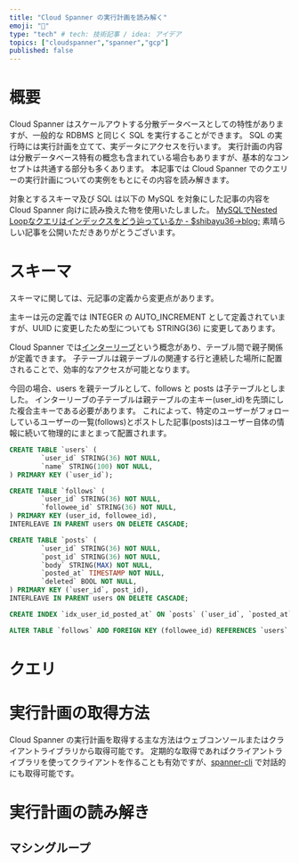 ```yaml
---
title: "Cloud Spanner の実行計画を読み解く"
emoji: "💬"
type: "tech" # tech: 技術記事 / idea: アイデア
topics: ["cloudspanner","spanner","gcp"]
published: false
---
```

# 概要
Cloud Spanner はスケールアウトする分散データベースとしての特性がありますが、一般的な RDBMS と同じく SQL を実行することができます。
SQL の実行時には実行計画を立てて、実データにアクセスを行います。
実行計画の内容は分散データベース特有の概念も含まれている場合もありますが、基本的なコンセプトは共通する部分も多くあります。
本記事では Cloud Spanner でのクエリーの実行計画についての実例をもとにその内容を読み解きます。

対象とするスキーマ及び SQL は以下の MySQL を対象にした記事の内容を Cloud Spanner 向けに読み換えた物を使用いたしました。
[MySQLでNested Loopなクエリはインデックスをどう辿っているか - $shibayu36->blog;](https://blog.shibayu36.org/entry/2023/07/18/170000)
素晴らしい記事を公開いただきありがとうございます。

# スキーマ
スキーマに関しては、元記事の定義から変更点があります。

主キーは元の定義では INTEGER の AUTO_INCREMENT として定義されていますが、UUID に変更したため型についても STRING(36) に変更してあります。

Cloud Spanner では[インターリーブ](https://cloud.google.com/spanner/docs/schema-and-data-model?hl=ja#create-interleaved-tables)という概念があり、テーブル間で親子関係が定義できます。
子テーブルは親テーブルの関連する行と連続した場所に配置されることで、効率的なアクセスが可能となります。

今回の場合、users を親テーブルとして、follows と posts は子テーブルとしました。
インターリーブの子テーブルは親テーブルの主キー(user_id)を先頭にした複合主キーである必要があります。
これによって、特定のユーザーがフォローしているユーザーの一覧(follows)とポストした記事(posts)はユーザー自体の情報に続いて物理的にまとまって配置されます。

```sql
CREATE TABLE `users` (
        `user_id` STRING(36) NOT NULL,
        `name` STRING(100) NOT NULL,
) PRIMARY KEY (`user_id`);

CREATE TABLE `follows` (
        `user_id` STRING(36) NOT NULL,
        `followee_id` STRING(36) NOT NULL,
) PRIMARY KEY (user_id, followee_id),
INTERLEAVE IN PARENT users ON DELETE CASCADE;

CREATE TABLE `posts` (
        `user_id` STRING(36) NOT NULL,
        `post_id` STRING(36) NOT NULL,
        `body` STRING(MAX) NOT NULL,
        `posted_at` TIMESTAMP NOT NULL,
        `deleted` BOOL NOT NULL,
) PRIMARY KEY (`user_id`, post_id),
INTERLEAVE IN PARENT users ON DELETE CASCADE;

CREATE INDEX `idx_user_id_posted_at` ON `posts` (`user_id`, `posted_at` ), INTERLEAVE IN users;

ALTER TABLE `follows` ADD FOREIGN KEY (followee_id) REFERENCES `users` (user_id);
```
# クエリ



# 実行計画の取得方法
Cloud Spanner の実行計画を取得する主な方法はウェブコンソールまたはクライアントライブラリから取得可能です。
定期的な取得であればクライアントライブラリを使ってクライアントを作ることも有効ですが、[spanner-cli](https://github.com/cloudspannerecosystem/spanner-cli) で対話的にも取得可能です。

# 実行計画の読み解き
## マシングループ
## 
